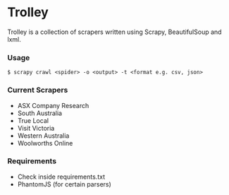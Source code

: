 Trolley
=======

Trolley is a collection of scrapers written using Scrapy, BeautifulSoup and lxml.

### Usage

`$ scrapy crawl <spider> -o <output> -t <format e.g. csv, json>`

### Current Scrapers
* ASX Company Research
* South Australia
* True Local
* Visit Victoria
* Western Australia
* Woolworths Online

### Requirements
* Check inside requirements.txt
* PhantomJS (for certain parsers)

